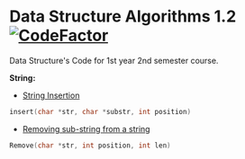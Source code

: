 # Data Structure Algorithms 1.2  [![CodeFactor](https://www.codefactor.io/repository/github/shaswata56/automatic-eureka/badge/master)](https://www.codefactor.io/repository/github/shaswata56/automatic-eureka/overview/master)
Data Structure's Code for 1st year 2nd semester course.

**String:**

- [String Insertion](https://github.com/shaswata56/automatic-eureka/blob/master/implementation/string/Insert.c)
 

```c
insert(char *str, char *substr, int position) 
```

- [Removing sub-string from a string](https://github.com/shaswata56/automatic-eureka/blob/master/implementation/string/Remove.c)

```c
Remove(char *str, int position, int len) 
```
